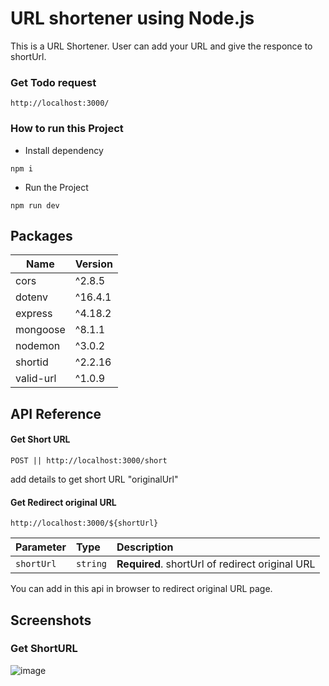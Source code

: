 # URL shortener using Node.js 
This is a URL Shortener. User can add your URL and give the responce to shortUrl.

### Get Todo request 
```http://localhost:3000/```

### How to run this Project

- Install dependency

```npm i``` 

- Run the Project

```npm run dev```


## Packages

| Name             | Version                                                                |
| ----------------- | ------------------------------------------------------------------ |
| cors | ^2.8.5 |
| dotenv | ^16.4.1 |
| express | ^4.18.2 |
| mongoose | ^8.1.1 |
| nodemon | ^3.0.2 |
| shortid | ^2.2.16 |
| valid-url | ^1.0.9 |


 
## API Reference

#### Get Short URL

``` POST || http://localhost:3000/short ```

add details to get short URL
"originalUrl"

#### Get Redirect original URL

```http://localhost:3000/${shortUrl} ```

| Parameter | Type     | Description                       |
| :-------- | :------- | :-------------------------------- |
| `shortUrl`| `string` | **Required**. shortUrl of redirect original URL |

You can add in this api in browser to redirect original URL page.


## Screenshots

### Get ShortURL


 ![image](https://res.cloudinary.com/dhntmsget/image/upload/v1706794514/Projects/URL-shortener-using-nodejs/Screen%20Shorts/uvaxklexbdahfr7kbnfURL.png)
